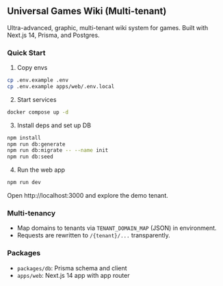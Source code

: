 ## Universal Games Wiki (Multi-tenant)

Ultra-advanced, graphic, multi-tenant wiki system for games. Built with Next.js 14, Prisma, and Postgres.

### Quick Start

1. Copy envs

```bash
cp .env.example .env
cp .env.example apps/web/.env.local
```

2. Start services

```bash
docker compose up -d
```

3. Install deps and set up DB

```bash
npm install
npm run db:generate
npm run db:migrate -- --name init
npm run db:seed
```

4. Run the web app

```bash
npm run dev
```

Open http://localhost:3000 and explore the demo tenant.

### Multi-tenancy
- Map domains to tenants via `TENANT_DOMAIN_MAP` (JSON) in environment.
- Requests are rewritten to `/{tenant}/...` transparently.

### Packages
- `packages/db`: Prisma schema and client
- `apps/web`: Next.js 14 app with app router
